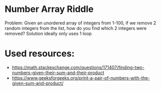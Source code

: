 # Number Array Riddle

Problem: Given an unordered array of integers from 1-100, if we remove 2 random
integers from the list, how do you find which 2 integers were removed?
Solution ideally only uses 1 loop

# Used resources:
- https://math.stackexchange.com/questions/171407/finding-two-numbers-given-their-sum-and-their-product
- https://www.geeksforgeeks.org/print-a-pair-of-numbers-with-the-given-sum-and-product/
